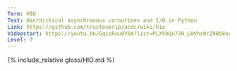 ```yaml
---
Term: HIO
Text: Hierarchical asynchronous coroutines and I/O in Python
Link: https://github.com/trustoverip/acdc/wiki/hio
Videostart: https://youtu.be/GqjsRuu0V5A?list=PLXVbQu7JH_LHVhs0rZ9Bb8ocyKlPljkaG&t=00m41s
Level: 7
---
```


{% include_relative gloss/HIO.md %}
